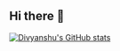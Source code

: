 ## Hi there 👋

[![Divyanshu's GitHub stats](https://github-readme-stats-omega-ashy-72.vercel.app/api?username=MistyDragon7&show_icons=true&theme=radical)](https://github.com/MistyDragon7/github-readme-stats)
<!--
**MistyDragon7/MistyDragon7** is a ✨ _special_ ✨ repository because its `README.md` (this file) appears on your GitHub profile.

Here are some ideas to get you started:

- 🔭 I’m currently working on ...
- 🌱 I’m currently learning ...
- 👯 I’m looking to collaborate on ...
- 🤔 I’m looking for help with ...
- 💬 Ask me about ...
- 📫 How to reach me: ...
- 😄 Pronouns: ...
- ⚡ Fun fact: ...
-->
